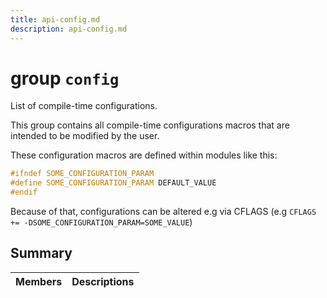 ```yaml
---
title: api-config.md
description: api-config.md
---
```

# group `config` 

List of compile-time configurations.

This group contains all compile-time configurations macros that are intended to be modified by the user.

These configuration macros are defined within modules like this: 
```cpp
#ifndef SOME_CONFIGURATION_PARAM
#define SOME_CONFIGURATION_PARAM DEFAULT_VALUE
#endif
```
 Because of that, configurations can be altered e.g via CFLAGS (e.g `CFLAGS += -DSOME_CONFIGURATION_PARAM=SOME_VALUE`)

## Summary

 Members                        | Descriptions                                
--------------------------------|---------------------------------------------

